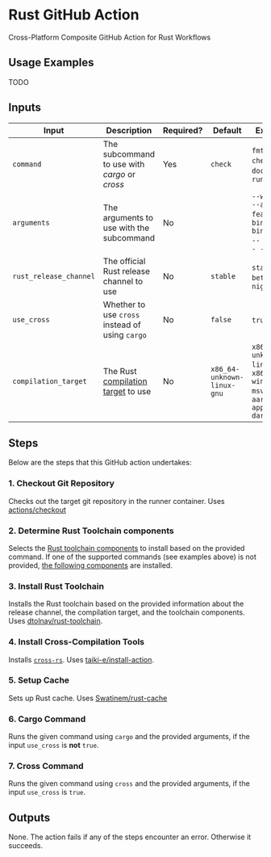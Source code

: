 # Rust GitHub Action

Cross-Platform Composite GitHub Action for Rust Workflows 

## Usage Examples

TODO

## Inputs

|Input  | Description | Required? | Default | Examples | 
|--|--|--|--|--|
| `command` | The subcommand to use with *cargo* or *cross*  | Yes | `check` | `fmt`, `clippy`, `check`, `test`, `doc`, `build`, `run` | 
|`arguments`| The arguments to use with the subcommand | No | ` ` | `--workspace` `--all-features` `--bin binary_name` `-- --help` `-- -V` | 
| `rust_release_channel` | The official Rust release channel to use | No | `stable` | `stable`, `beta`, `nightly` | 
| `use_cross` |Whether to use `cross` instead of using `cargo`| No | `false` | `true`, `false` | 
| `compilation_target` | The Rust [compilation target](https://doc.rust-lang.org/nightly/rustc/platform-support.html) to use  | No | `x86_64-unknown-linux-gnu` | `x86_64-unknown-linux-gnu`, `x86_64-pc-windows-msvc`, `aarch64-apple-darwin` | 

## Steps

Below are the steps that this GitHub action undertakes:

### 1. Checkout Git Repository

Checks out the target git repository in the runner container.
Uses [actions/checkout](https://github.com/actions/checkout)

### 2. Determine Rust Toolchain components

Selects the [Rust toolchain components](https://rust-lang.github.io/rustup/concepts/components.html) to install based on the provided command. If one of the supported commands (see examples above) is not provided, [the following components](action.yml#L59) are installed.

### 3. Install Rust Toolchain

Installs the Rust toolchain based on the provided information about the release channel, the compilation target, and the toolchain components. Uses [dtolnay/rust-toolchain](https://github.com/dtolnay/rust-toolchain).

### 4. Install Cross-Compilation Tools

Installs [`cross-rs`](https://github.com/cross-rs/cross). Uses [taiki-e/install-action](https://github.com/taiki-e/install-action).

### 5. Setup Cache

Sets up Rust cache.
Uses [Swatinem/rust-cache](https://github.com/Swatinem/rust-cache)

### 6. Cargo Command

Runs the given command using `cargo` and the provided arguments, if the input `use_cross` is **not** `true`.

### 7. Cross Command

Runs the given command using `cross` and the provided arguments, if the input `use_cross` is `true`.

## Outputs

None. The action fails if any of the steps encounter an error. Otherwise it succeeds.